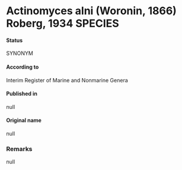# Actinomyces alni (Woronin, 1866) Roberg, 1934 SPECIES

#### Status
SYNONYM

#### According to
Interim Register of Marine and Nonmarine Genera

#### Published in
null

#### Original name
null

### Remarks
null